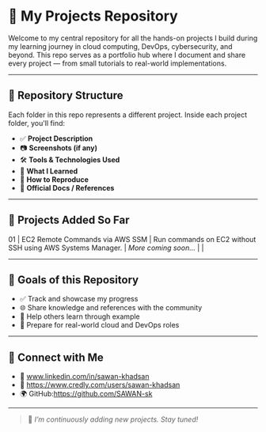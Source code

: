 # 🌟 My Projects Repository

Welcome to my central repository for all the hands-on projects I build during my learning journey in cloud computing, DevOps, cybersecurity, and beyond. This repo serves as a portfolio hub where I document and share every project — from small tutorials to real-world implementations.

---

## 📁 Repository Structure

Each folder in this repo represents a different project. Inside each project folder, you'll find:

- ✅ **Project Description**
- 📷 **Screenshots (if any)**
- 🛠 **Tools & Technologies Used**
- 🧠 **What I Learned**
- 🚀 **How to Reproduce**
- 🔗 **Official Docs / References**

---

## 🚧 Projects Added So Far


01 | EC2 Remote Commands via AWS SSM | Run commands on EC2 without SSH using AWS Systems Manager. 
| *More coming soon...* | |

---

## 🎯 Goals of this Repository

- ✅ Track and showcase my progress
- 🌐 Share knowledge and references with the community
- 📖 Help others learn through example
- 🚀 Prepare for real-world cloud and DevOps roles

---



## 🤝 Connect with Me

- 🔗 www.linkedin.com/in/sawan-khadsan
- 🏅 https://www.credly.com/users/sawan-khadsan
- 🌍 GitHub:https://github.com/SAWAN-sk

---

> 📌 *I’m continuously adding new projects. Stay tuned!*

